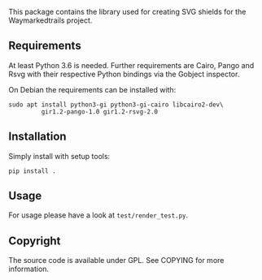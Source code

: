 This package contains the library used for creating SVG shields for the
Waymarkedtrails project.

Requirements
------------

At least Python 3.6 is needed. Further requirements are Cairo, Pango
and Rsvg with their respective Python bindings via the Gobject inspector.

On Debian the requirements can be installed with:

    sudo apt install python3-gi python3-gi-cairo libcairo2-dev\
             gir1.2-pango-1.0 gir1.2-rsvg-2.0


Installation
------------

Simply install with setup tools:

    pip install .

Usage
-----

For usage please have a look at `test/render_test.py`.

Copyright
---------

The source code is available under GPL. See COPYING for more information.

